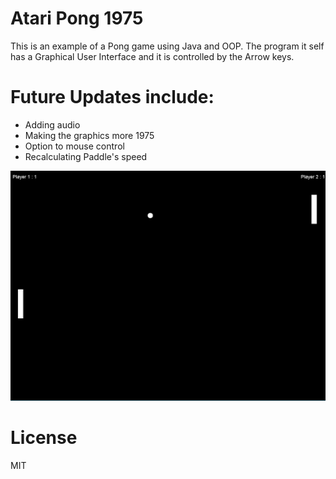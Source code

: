 # Atari Pong 1975

This is an example of a Pong game using Java and OOP. The program it self has a
Graphical User Interface and it is controlled by the Arrow keys.


# Future Updates include:
* Adding audio
* Making the graphics more 1975
* Option to mouse control
* Recalculating Paddle's speed




![](./res/pong.png)



# License

  MIT
